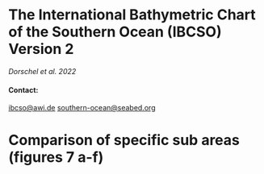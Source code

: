 # The International Bathymetric Chart of the Southern Ocean (IBCSO) Version 2

*Dorschel et al. 2022*

#### Contact:

ibcso@awi.de
southern-ocean@seabed.org

# Comparison of specific sub areas (figures 7 a-f)
